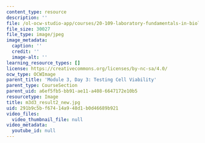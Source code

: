 ```yaml
---
content_type: resource
description: ''
file: /ol-ocw-studio-app/courses/20-109-laboratory-fundamentals-in-biological-engineering-spring-2010/291b9c5bf67414a948d1b0d46689b921_m3d3_result2_new.jpg
file_size: 30027
file_type: image/jpeg
image_metadata:
  caption: ''
  credit: ''
  image-alt: ''
learning_resource_types: []
license: https://creativecommons.org/licenses/by-nc-sa/4.0/
ocw_type: OCWImage
parent_title: 'Module 3, Day 3: Testing Cell Viability'
parent_type: CourseSection
parent_uid: a6ef5fb5-bb91-ae11-a408-6647172e10b5
resourcetype: Image
title: m3d3_result2_new.jpg
uid: 291b9c5b-f674-14a9-48d1-b0d46689b921
video_files:
  video_thumbnail_file: null
video_metadata:
  youtube_id: null
---
```

